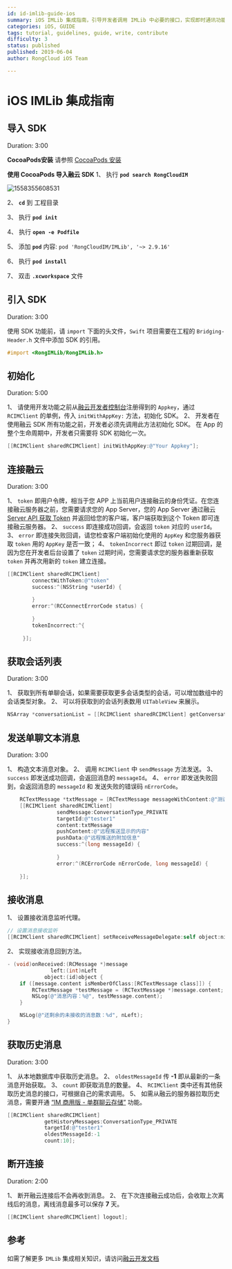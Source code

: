 ```yaml
---
id: id-imlib-guide-ios
summary: iOS IMLib 集成指南，引导开发者调用 IMLib 中必要的接口，实现即时通讯功能的步骤说明。
categories: iOS, GUIDE
tags: tutorial, guidelines, guide, write, contribute
difficulty: 3
status: published
published: 2019-06-04
author: RongCloud iOS Team

---
```


# iOS IMLib 集成指南

## 导入 SDK

Duration: 3:00

**CocoaPods安装** 
请参照 [CocoaPods 安装](https://cocoapods.org/)

**使用 CocoaPods 导入融云 SDK** 
1、 执行 **`pod search RongCloudIM`**


![1558355608531](/images/1558355608531.png)

	
2、 **`cd`** 到 工程目录
	
3、 执行 **`pod init`**
	
4、 执行 **`open -e Podfile`**
	
5、 添加 **`pod`** 内容: `pod 'RongCloudIM/IMLib', '~> 2.9.16'`
	
6、  执行 **`pod install`**
	
7、 双击 **`.xcworkspace`** 文件

## 引入 SDK

Duration: 3:00

使用 SDK 功能前，请 `import` 下面的头文件，`Swift` 项目需要在工程的 `Bridging-Header.h` 文件中添加 SDK 的引用。

```objectivec
#import <RongIMLib/RongIMLib.h>
```

## 初始化

Duration: 5:00

1、 请使用开发功能之前从[融云开发者控制台](https://developer.rongcloud.cn/app/appkey/iwj1eg7Wb9M437VP1w==)注册得到的 `Appkey`，通过 `RCIMClient` 的单例，传入 `initWithAppKey:` 方法，初始化 SDK。
2、 开发者在使用融云 SDK 所有功能之前，开发者必须先调用此方法初始化 SDK。 在 App 的整个生命周期中，开发者只需要将 SDK 初始化一次。

```objectivec
[[RCIMClient sharedRCIMClient] initWithAppKey:@"Your Appkey"];
```

## 连接融云

Duration: 3:00

1、 `token` 即用户令牌，相当于您 APP 上当前用户连接融云的身份凭证。在您连接融云服务器之前，您需要请求您的 App Server，您的 App Server 通过融云 [Server API 获取 Token](https://docs.rongcloud.cn/im/server/user/#token) 并返回给您的客户端，客户端获取到这个 Token 即可连接融云服务器。
2、 `success` 即连接成功回调，会返回 `token` 对应的 `userId`。
3、 `error` 即连接失败回调，请您检查客户端初始化使用的 `AppKey` 和您服务器获取 `token` 用的 `AppKey` 是否一致；
4、 `tokenIncorrect` 即过 `token` 过期回调，是因为您在开发者后台设置了 `token` 过期时间，您需要请求您的服务器重新获取 `token` 并再次用新的 `token` 建立连接。

```objectivec
[[RCIMClient sharedRCIMClient]
        connectWithToken:@"token"
        success:^(NSString *userId) {
         
        }
        error:^(RCConnectErrorCode status) {
         
        }
        tokenIncorrect:^{
         
     }];

```

## 获取会话列表

Duration: 3:00

1、 获取到所有单聊会话，如果需要获取更多会话类型的会话，可以增加数组中的会话类型对象。
2、 可以将获取到的会话列表数用 `UITableView` 来展示。

```objectivec
NSArray *conversationList = [[RCIMClient sharedRCIMClient] getConversationList:@[@(ConversationType_PRIVATE)]];
```

## 发送单聊文本消息

Duration: 3:00

1、 构造文本消息对象。
2、 调用 `RCIMClient` 中 `sendMessage` 方法发送。
3、 `success` 即发送成功回调，会返回消息的 `messageId`。
4、 `error` 即发送失败回到，会返回消息的 `messageId` 和 发送失败的错误码 `nErrorCode`。

```objectivec
    RCTextMessage *txtMessage = [RCTextMessage messageWithContent:@"测试文本消息"];
    [[RCIMClient sharedRCIMClient]
                sendMessage:ConversationType_PRIVATE
                targetId:@"tester1"
                content:txtMessage
                pushContent:@"远程推送显示的内容"
                pushData:@"远程推送的附加信息"
                success:^(long messageId) {
        
                }
                error:^(RCErrorCode nErrorCode, long messageId) {
        
    }];
```

## 接收消息
1、 设置接收消息监听代理。

```objectivec
// 设置消息接收监听
[[RCIMClient sharedRCIMClient] setReceiveMessageDelegate:self object:nil];
```

2、 实现接收消息回到方法。

```objectivec
- (void)onReceived:(RCMessage *)message
              left:(int)nLeft
            object:(id)object {
    if ([message.content isMemberOfClass:[RCTextMessage class]]) {
        RCTextMessage *testMessage = (RCTextMessage *)message.content;
        NSLog(@"消息内容：%@", testMessage.content);
    }

    NSLog(@"还剩余的未接收的消息数：%d", nLeft);
}
```

## 获取历史消息

Duration: 3:00

1、 从本地数据库中获取历史消息。
2、 `oldestMessageId` 传 **-1** 即从最新的一条消息开始获取。
3、 `count` 即获取消息的数量。
4、 `RCIMClient` 类中还有其他获取历史消息的接口，可根据自己的需求调用。
5、 如需从融云的服务器拉取历史消息，需要开通 [“IM 商用版 - 单群聊云存储”](https://support.rongcloud.cn/ks/OTE0#2) 功能。

```objectivec
[[RCIMClient sharedRCIMClient]
            getHistoryMessages:ConversationType_PRIVATE
            targetId:@"tester1"
            oldestMessageId:-1
            count:10];

```

## 断开连接

Duration: 2:00

1、 断开融云连接后不会再收到消息。
2、 在下次连接融云成功后，会收取上次离线后的消息，离线消息最多可以保存 **7** 天。

```objectivec
[[RCIMClient sharedRCIMClient] logout];
```

## 参考

如需了解更多 `IMLib` 集成相关知识，请访问[融云开发文档](https://docs.rongcloud.cn/im/imlib/ios/quick-start/import)
